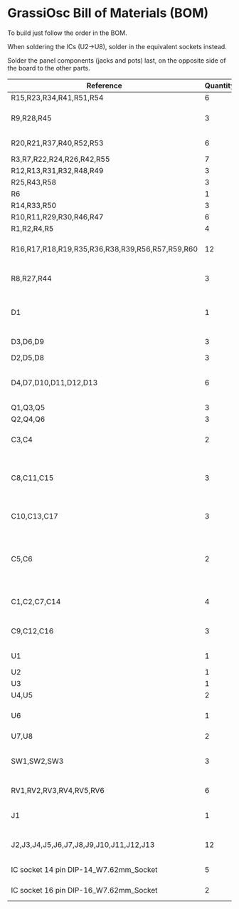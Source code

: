 # GrassiOsc Bill of Materials (BOM)

To build just follow the order in the BOM.

When soldering the ICs (U2->U8), solder in the equivalent sockets instead.

Solder the panel components (jacks and pots) last, on the opposite side of the board to the other parts.

| Reference				| Quantity	| Part	| Notes |
| --------------------------------------- | -------------- | ------- | -------- |
| R15,R23,R34,R41,R51,R54			|6	| 100R	| |
| R9,R28,R45				|3	| 1k	| LED protection resistors |
| R20,R21,R37,R40,R52,R53			|6	| 1k or 10k	| Output resistors |
| R3,R7,R22,R24,R26,R42,R55		|7	| 100k	| |
| R12,R13,R31,R32,R48,R49			|3	| 1M	| |
| R25,R43,R58				|3	| 2.2k	| |
| R6					|1	| 22k	| |
| R14,R33,R50				|3	| 220k	| |
| R10,R11,R29,R30,R46,R47			|6	| 2.2M	| |
| R1,R2,R4,R5				|4	| 47k	| |
| R16,R17,R18,R19,R35,R36,R38,R39,R56,R57,R59,R60	| 12	| Choose your own (see build note)	| DAC resistors |
| R8,R27,R44				|3	| Choose your own (see build note)	| DAC amplifier resistors |
| D1					|1	| 1N4001	| Reverse polarity protection diode |
| D3,D6,D9				|3	| 3mm LED	| Standard brightness |
| D2,D5,D8				|3 	| 1N4148	 | |
| D4,D7,D10,D11,D12,D13			|6	| BAT85	| Negative voltage protection diodes |
| Q1,Q3,Q5				|3	| BC547 TO92	 | |
| Q2,Q4,Q6				|3	| BC557 TO92	 | |
| C3,C4					|2	| 10uF electrolytic	| Power conditioning caps |
| C8,C11,C15				|3	| 100nF mylar	| Oscillator AC coupling cap.  Can substitute MLCC |
| C10,C13,C17				|3	| 470nF electrolytic	| Oscillator timing cap: control rate |
| C5,C6					|2	| 1uF electrolytic	| MIDO voltage conditioning cap.  Can substitute MLCC |
| C1,C2,C7,C14				|4	| 100nF ceramic disc	| IC decoupling capacitors |
| C9,C12,C16				|3	| 22nF mylar	| Oscillator timing cap: audio rate |
| U1					|1	| L78L09 TO92	| Power regulator |
| U2					|1	| CD40106	| |
| U3					|1	| CD4066	 | |
| U4,U5					|2	| TL074	| Or TL084 | |
| U6					|1	| LM324	| DO NOT use TL074 or TL084 | |
| U7,U8					|2	| CD4015	| |
| SW1,SW2,SW3				|3	| SPDT miniature switch 2.54mm pitch |
| RV1,RV2,RV3,RV4,RV5,RV6			|6	| 10k 9mm potentiometer |
| J1					|1	| Eurorack 2x5 shrouded male |
| J2,J3,J4,J5,J6,J7,J8,J9,J10,J11,J12,J13	|12	| Thonkiconn 3.5mm mono socket |
| IC socket 14 pin	DIP-14_W7.62mm_Socket	|5	| DIP 14 pin socket |
| IC socket 16 pin	DIP-16_W7.62mm_Socket	|2	| DIP 16 pin socket |